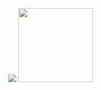 <img src="https://readme-typing-svg.demolab.com?font=Fira+Code&pause=1000&color=F700C0&center=true&vCenter=true&random=false&width=500&lines=I'm+Lautaro+Acosta;Front-End+Web+Developer"/>

<img src="https://media.giphy.com/media/UvPvsX9oMlMWs/giphy.gif" width="150px"/>




<!--
**LautaroAcosta1/LautaroAcosta1** is a ✨ _special_ ✨ repository because its `README.md` (this file) appears on your GitHub profile.

Here are some ideas to get you started:

- 🔭 I’m currently working on ...
- 🌱 I’m currently learning ...
- 👯 I’m looking to collaborate on ...
- 🤔 I’m looking for help with ...
- 💬 Ask me about ...
- 📫 How to reach me: ...
- 😄 Pronouns: ...
- ⚡ Fun fact: ...
-->
